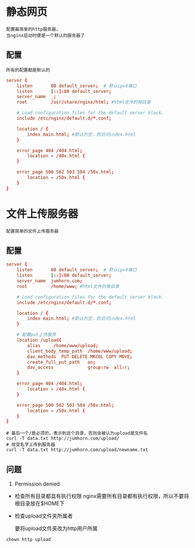 # 静态网页

	配置最简单的http服务器，
	当nginx启动时便是一个默认的服务器了

## 配置

	所有的配置都是默认的
```conf
server {
	listen       80 default_server;  # 默认ipv4端口
	listen       [::]:80 default_server;
	server_name  _;
	root         /usr/share/nginx/html; #html文件的根目录

	# Load configuration files for the default server block.
	include /etc/nginx/default.d/*.conf;

	location / {
		index main.html; #默认为空，则访问index.html
	}

	error_page 404 /404.html;
		location = /40x.html {
	}

	error_page 500 502 503 504 /50x.html;
		location = /50x.html {
	}
}
```

# 文件上传服务器

	配置简单的文件上传服务器

## 配置
```conf
server {
	listen       80 default_server;  # 默认ipv4端口
	listen       [::]:80 default_server;
	server_name  jumhorn.com;
	root         /home/www; #html文件的根目录

	# Load configuration files for the default server block.
	include /etc/nginx/default.d/*.conf;

	location / {
		index main.html; #默认为空，则访问index.html
	}

	# 配置put上传服务
	location /upload{
		alias     /home/www/upload;
        client_body_temp_path  /home/www/upload;
        dav_methods  PUT DELETE MKCOL COPY MOVE;
        create_full_put_path   on;
        dav_access             group:rw  all:r;
	}

	error_page 404 /404.html;
		location = /40x.html {
	}

	error_page 500 502 503 504 /50x.html;
		location = /50x.html {
	}
}
```

```shell
# 最后一个/是必须的，表示到这个目录，否则会被认为upload是文件名
curl -T data.txt http://jumhorn.com/upload/
# 改变名字上传到服务器
curl -T data.txt http://jumhorn.com/upload/newname.txt
```

## 问题
1. Permission denied

* 检查所有目录都具有执行权限
	nginx需要所有目录都有执行权限，所以不要将根目录放在$HOME下

* 检查upload文件夹所属者

	要将upload文件夹改为http用户所属
```shell
chown http upload
```